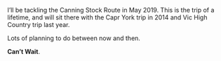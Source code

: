 I’ll be tackling the Canning Stock Route in May 2019. This is the trip of a lifetime, and will sit there with the Capr York trip in 2014 and Vic High Country trip last year.

Lots of planning to do between now and then.

**Can’t Wait**.
